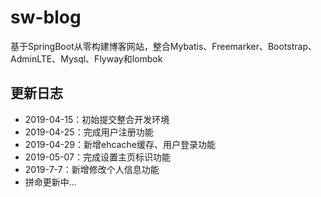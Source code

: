 # sw-blog
基于SpringBoot从零构建博客网站，整合Mybatis、Freemarker、Bootstrap、AdminLTE、Mysql、Flyway和lombok

## 更新日志

- 2019-04-15：初始提交整合开发环境
- 2019-04-25：完成用户注册功能
- 2019-04-29：新增ehcache缓存、用户登录功能
- 2019-05-07：完成设置主页标识功能
- 2019-7-7：新增修改个人信息功能
- 拼命更新中...

